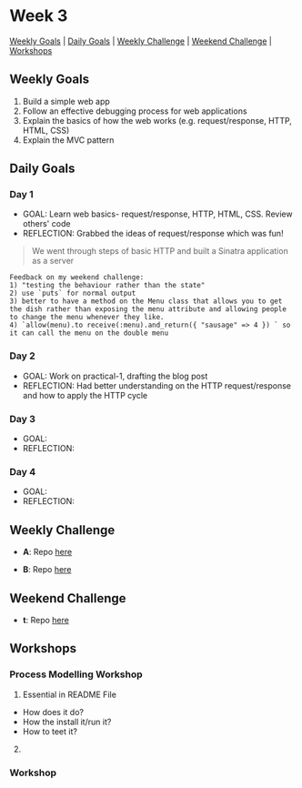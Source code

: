 # Week 3

[Weekly Goals](#weekly-goals) | [Daily Goals](#daily-goals) | [Weekly Challenge](#weekly-challenge) | [Weekend Challenge](#weekend-challenge) | [Workshops](#workshops)



## Weekly Goals

1. Build a simple web app
2. Follow an effective debugging process for web applications
3. Explain the basics of how the web works (e.g. request/response, HTTP, HTML, CSS)
4. Explain the MVC pattern
 

## Daily Goals
### Day 1
- GOAL: Learn web basics- request/response, HTTP, HTML, CSS. Review others' code
- REFLECTION: Grabbed the ideas of request/response which was fun! 
> We went through steps of basic HTTP and built a Sinatra application as a server
```
Feedback on my weekend challenge: 
1) "testing the behaviour rather than the state"
2) use `puts` for normal output
3) better to have a method on the Menu class that allows you to get the dish rather than exposing the menu attribute and allowing people to change the menu whenever they like.
4) `allow(menu).to receive(:menu).and_return({ "sausage" => 4 }) ` so it can call the menu on the double menu
```

### Day 2
- GOAL: Work on practical-1, drafting the blog post
- REFLECTION: Had better understanding on the HTTP request/response and how to apply the HTTP cycle
> 

### Day 3
- GOAL: 
- REFLECTION: 

### Day 4
- GOAL: 
- REFLECTION:


## Weekly Challenge
- **A**:
Repo [here]()

- **B**:
Repo [here]()

## Weekend Challenge
- **t**:
 Repo [here]()


## Workshops

### Process Modelling Workshop

1. Essential in README File
 -	How does it do?
 -	How the install it/run it? 
 - How to teet it?
 
 2. 
 
### Workshop

